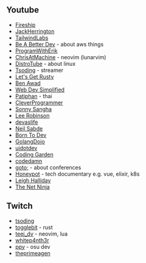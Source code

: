 ## Youtube

- [Fireship](https://www.youtube.com/c/Fireship)
- [JackHerrington](https://www.youtube.com/c/JackHerrington)
- [TailwindLabs](https://www.youtube.com/c/TailwindLabs)
- [Be A Better Dev](https://www.youtube.com/channel/UCraiFqWi0qSIxXxXN4IHFBQ) - about aws things
- [ProgramWithErik](https://www.youtube.com/c/ProgramWithErik)
- [ChrisAtMachine](https://www.youtube.com/c/ChrisAtMachine) - neovim (lunarvim)
- [DistroTube](https://www.youtube.com/c/DistroTube/featured) - about linux
- [Tsoding](https://www.youtube.com/c/TsodingDaily/videos) - streamer
- [Let's Get Rusty](https://www.youtube.com/channel/UCSp-OaMpsO8K0KkOqyBl7_w)
- [Ben Awad](https://www.youtube.com/c/BenAwad97)
- [Web Dev Simplified](https://www.youtube.com/channel/UCFbNIlppjAuEX4znoulh0Cw)
- [Patiphan](https://www.youtube.com/c/PatiphanPhengpao) - thai
- [CleverProgrammer](https://www.youtube.com/c/CleverProgrammer)
- [Sonny Sangha](https://www.youtube.com/channel/UCqeTj_QAnNlmt7FwzNwHZnA)
- [Lee Robinson](https://www.youtube.com/channel/UCZMli3czZnd1uoc1ShTouQw)
- [devaslife](https://www.youtube.com/c/devaslife)
- [Neil Sabde](https://www.youtube.com/channel/UCIfWXqdiEvM8nBFAA594Kjw/videos)
- [Born To Dev](https://www.youtube.com/c/BorntodevTH)
- [GolangDojo](https://www.youtube.com/c/GolangDojo)
- [uidotdev](https://www.youtube.com/watch?v=rivBfgaEyWQ&t=2s)
- [Coding Garden](https://www.youtube.com/channel/UCLNgu_OupwoeESgtab33CCw)
- [codedamn](https://www.youtube.com/c/codedamn)
- [goto;](https://www.youtube.com/c/GotoConferences) - about conferences
- [Honeypot](https://www.youtube.com/channel/UCsUalyRg43M8D60mtHe6YcA) - tech documentary e.g. vue, elixir, k8s
- [Leigh Halliday](https://www.youtube.com/c/leighhalliday/videos)
- [The Net Ninja](https://www.youtube.com/c/TheNetNinja/videos)

## Twitch

- [tsoding](https://www.twitch.tv/tsoding)
- [togglebit](https://www.twitch.tv/togglebit) - rust
- [teej_dv](https://www.twitch.tv/teej_dv) - neovim, lua
- [whitep4nth3r](https://www.twitch.tv/whitep4nth3r)
- [ppy](https://www.twitch.tv/ppy) - osu dev
- [theprimeagen](https://www.twitch.tv/theprimeagen)
